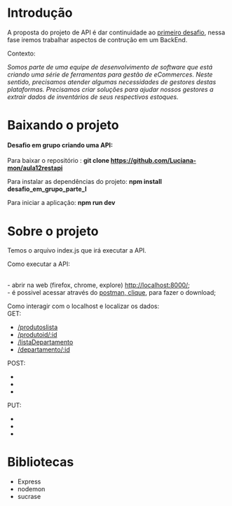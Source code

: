 # Introdução

A proposta do projeto de API é dar continuidade ao <a href="https://github.com/srtakatsumi/Gamma_Challenge">primeiro desafio</a>, nessa fase iremos trabalhar aspectos de contrução em um BackEnd.

<p> Contexto: </p>
      
 _Somos parte de uma equipe de desenvolvimento de software que está criando uma série de ferramentas para gestão de eCommerces. Neste sentido, precisamos atender algumas necessidades de gestores destas plataformas. Precisamos criar soluções para ajudar nossos gestores a extrair dados de inventários de seus respectivos estoques.</p>_ 
 

# Baixando o projeto

<h4>Desafio em grupo criando uma API:</h4> 

Para baixar o repositório : <b>git clone  <a href="https://github.com/Luciana-mon/aula12restapi">https://github.com/Luciana-mon/aula12restapi </a> </b> <br>

Para instalar as dependências do projeto: <b>npm install desafio_em_grupo_parte_I</b> <br>

Para iniciar a aplicação: <b>npm run dev </b> <br>


# Sobre o projeto

Temos o arquivo index.js que irá executar a API.<br>

<p> Como executar a API: </p> <br>
      - abrir na web (firefox, chrome, explore) <a href="http://localhost:8000/">http://localhost:8000/</a>; <br>
      - é possivel acessar através do <a href="https://www.postman.com/downloads/">postman, clique</a>, para fazer o download; <br>
      
Como interagir com o localhost e localizar os dados:<br>
 GET: <br>           
- <a href="http://localhost:8000/rodutoslista"> /produtoslista</a></a> <br>
- <a href="http://localhost:8000/produtoid/:id">/produtoid/:id</a> <br>
- <a href="http://localhost:8000/listaDepartamento"> /listaDepartamento</a> <br>
- <a href="http://localhost:8000/departamento/:id"> /departamento/:id</a> <br>

POST:<br>
- <br>
- <br>
- <br>
PUT:<br>
- <br>
- <br>
- <br>
      
# Bibliotecas

- Express <br>
- nodemon <br>
- sucrase <br>
